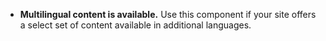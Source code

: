 - **Multilingual content is available.** Use this component if your site offers a select set of content available in additional languages.